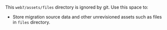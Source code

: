 This `web7/assets/files` directory is ignored by git. Use this space to:

* Store migration source data and other unrevisioned assets such as files in `files` directory.
